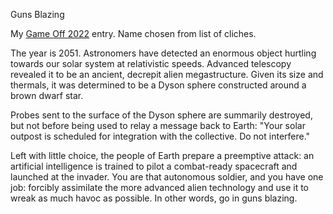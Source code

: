 Guns Blazing

My [Game Off 2022](https://itch.io/jam/game-off-2022) entry. Name chosen from list of cliches.

The year is 2051. Astronomers have detected an enormous object hurtling towards our solar system at relativistic speeds. Advanced telescopy revealed it to be an ancient, decrepit alien megastructure. Given its size and thermals, it was determined to be a Dyson sphere constructed around a brown dwarf star.

Probes sent to the surface of the Dyson sphere are summarily destroyed, but not before being used to relay a message back to
Earth: "Your solar outpost is scheduled for integration with the collective. Do not interfere."

Left with little choice, the people of Earth prepare a preemptive attack: an artificial intelligence is trained to pilot a
combat-ready spacecraft and launched at the invader. You are that autonomous soldier, and you have one job: forcibly assimilate
the more advanced alien technology and use it to wreak as much havoc as possible. In other words, go in guns blazing.
